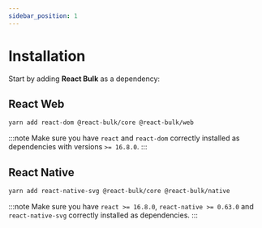 ```yaml
---
sidebar_position: 1
---
```


# Installation

Start by adding **React Bulk** as a dependency:

## React Web

```bash
yarn add react-dom @react-bulk/core @react-bulk/web
```

:::note
Make sure you have `react` and `react-dom` correctly installed as dependencies with versions `>= 16.8.0`.
:::

## React Native

```bash
yarn add react-native-svg @react-bulk/core @react-bulk/native
```

:::note
Make sure you have `react >= 16.8.0`, `react-native >= 0.63.0` and `react-native-svg` correctly installed as dependencies.
:::
